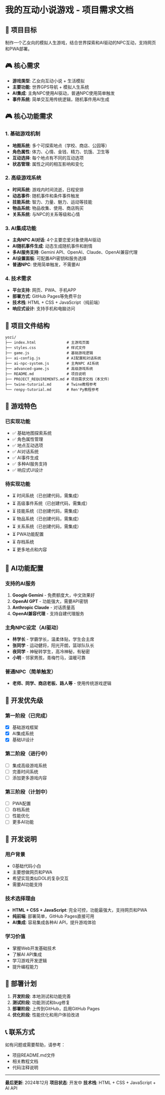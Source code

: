 # 我的互动小说游戏 - 项目需求文档

## 🎯 项目目标
制作一个乙女向的模拟人生游戏，结合世界探索和AI驱动的NPC互动，支持网页和PWA部署。

## 🎮 核心需求
- **游戏类型**: 乙女向互动小说 + 生活模拟
- **主要功能**: 世界GPS导航 + 模拟人生系统
- **AI集成**: 主角NPC使用AI驱动，普通NPC使用简单触发
- **事件系统**: 简单交互用传统逻辑，随机事件用AI生成

## 🎮 核心功能需求

### 1. 基础游戏机制
- **地图系统**: 多个可探索地点（学校、商店、公园等）
- **角色属性**: 体力、心情、金钱、精力、饥饿、卫生等
- **互动选择**: 每个地点有不同的互动选项
- **状态管理**: 属性之间的相互影响和变化

### 2. 高级游戏系统
- **时间系统**: 游戏内时间流逝，日程安排
- **动态事件**: 随机事件和条件事件触发
- **技能系统**: 智力、力量、魅力、运动等技能
- **物品系统**: 物品收集、使用、商店购买
- **关系系统**: 与NPC的关系等级和心情

### 3. AI集成功能
- **主角NPC AI对话**: 4个主要恋爱对象使用AI驱动
- **AI随机事件生成**: 动态生成随机事件和剧情
- **多AI服务支持**: Gemini API、OpenAI、Claude、OpenAI兼容代理
- **AI设置面板**: 可配置API密钥和服务选择
- **普通NPC**: 使用简单触发，不需要AI

### 4. 技术需求
- **平台支持**: 网页、PWA、手机APP
- **部署方式**: GitHub Pages等免费平台
- **技术栈**: HTML + CSS + JavaScript（纯前端）
- **响应式设计**: 支持手机和电脑访问

## 📁 项目文件结构

```
yozi/
├── index.html              # 主游戏页面
├── styles.css              # 样式文件
├── game.js                 # 基础游戏逻辑
├── ai-config.js            # AI配置和对话系统
├── ai-npc-system.js        # 主角NPC AI系统
├── advanced-game.js        # 高级游戏系统
├── README.md               # 项目说明
├── PROJECT_REQUIREMENTS.md # 项目需求文档（本文件）
├── twine-tutorial.md       # Twine教程参考
└── renpy-tutorial.md       # Ren'Py教程参考
```

## 🎨 游戏特色

### 已实现功能
- ✅ 基础地图探索系统
- ✅ 角色属性管理
- ✅ 地点互动选项
- ✅ AI对话系统
- ✅ AI事件生成
- ✅ 多种AI服务支持
- ✅ 响应式UI设计

### 待实现功能
- ⏳ 时间系统（已创建代码，需集成）
- ⏳ 高级事件系统（已创建代码，需集成）
- ⏳ 技能系统（已创建代码，需集成）
- ⏳ 物品系统（已创建代码，需集成）
- ⏳ 关系系统（已创建代码，需集成）
- ⏳ PWA功能配置
- ⏳ 存档系统
- ⏳ 更多地点和内容

## 🤖 AI功能配置

### 支持的AI服务
1. **Google Gemini** - 免费额度大，中文效果好
2. **OpenAI GPT** - 功能强大，需要API密钥
3. **Anthropic Claude** - 对话质量高
4. **OpenAI兼容代理** - 支持自建代理服务

### 主角NPC设定（AI驱动）
- **林学长** - 学霸学长，温柔体贴，学生会主席
- **张同学** - 运动健将，阳光开朗，篮球队队长
- **夜同学** - 神秘转学生，高冷神秘，有秘密
- **小明** - 邻家男孩，青梅竹马，温暖可靠

### 普通NPC（简单触发）
- **老师、同学、商店老板、路人等** - 使用传统游戏逻辑

## 🎯 开发优先级

### 第一阶段（已完成）
- [x] 基础游戏框架
- [x] AI集成系统
- [x] 基础UI设计

### 第二阶段（进行中）
- [ ] 集成高级游戏系统
- [ ] 完善时间系统
- [ ] 添加更多游戏内容

### 第三阶段（计划中）
- [ ] PWA配置
- [ ] 存档系统
- [ ] 性能优化
- [ ] 更多AI功能

## 📝 开发说明

### 用户背景
- 0基础代码小白
- 主要想做网页和PWA
- 希望实现类似DOL的复杂交互
- 需要AI功能支持

### 技术选择理由
- **HTML + CSS + JavaScript**: 完全可控，功能最强大，支持网页和PWA
- **纯前端**: 部署简单，GitHub Pages直接可用
- **AI集成**: 容易集成各种AI API，提升游戏体验

### 学习价值
- 掌握Web开发基础技术
- 了解AI API集成
- 学习游戏开发逻辑
- 提升编程能力

## 🚀 部署计划

1. **开发阶段**: 本地测试和功能完善
2. **测试阶段**: 功能测试和bug修复
3. **部署阶段**: 上传到GitHub，启用GitHub Pages
4. **优化阶段**: 性能优化和用户体验改进

## 📞 联系方式

如有问题或需要帮助，请参考：
- 项目README.md文件
- 相关教程文档
- 代码注释说明

---

**最后更新**: 2024年12月
**项目状态**: 开发中
**技术栈**: HTML + CSS + JavaScript + AI API
